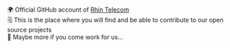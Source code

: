 🌍 Official GitHub account of [Rhin Telecom](https://rhin.tech)  
🗒️ This is the place where you will find and be able to contribute to our open source projects  
👀 Maybe more if you come work for us...
